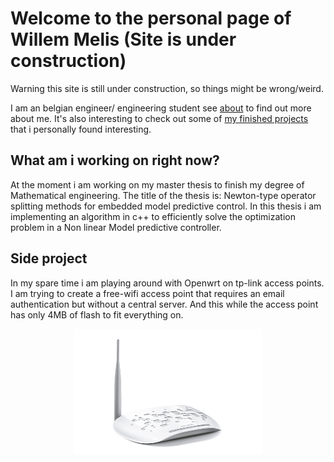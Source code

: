 # Welcome to the personal page of Willem Melis (Site is under construction)

Warning this site is still under construction, so things might be wrong/weird.

I am an belgian engineer/ engineering student see [about](about.md) to find out more about me. It's also interesting to check out some of [my finished projects](project.md) that i personally found interesting.

## What am i working on right now?
At the moment i am working on my master thesis to finish my degree of Mathematical engineering. The title of the thesis is: Newton-type operator splitting methods for embedded model predictive control. In this thesis i am implementing an algorithm in c++ to efficiently solve the optimization problem in a Non linear Model predictive controller. 

## Side project
In my spare time i am playing around with Openwrt on tp-link access points. I am trying to create a free-wifi access point that requires an email authentication but without a central server. And this while the access point has only 4MB of flash to fit everything on. 

<center>
<a href="url"><img src="./img/TL-WA701ND-02.jpg" align="center" height="200" width="300" ></a>